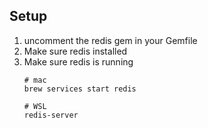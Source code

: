 ## Setup

1. uncomment the redis gem in your Gemfile
2. Make sure redis installed
3. Make sure redis is running
   ```
   # mac
   brew services start redis

   # WSL
   redis-server
   ```
